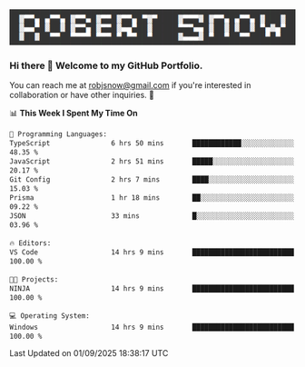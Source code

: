 <img alt="myname" src="assets/name.png" />

### Hi there 👋 Welcome to my GitHub Portfolio.
You can reach me at robjsnow@gmail.com if you're interested in collaboration or have other inquiries.  :briefcase:



<!--START_SECTION:waka-->
📊 **This Week I Spent My Time On** 

```text
💬 Programming Languages: 
TypeScript               6 hrs 50 mins       ████████████░░░░░░░░░░░░░   48.35 % 
JavaScript               2 hrs 51 mins       █████░░░░░░░░░░░░░░░░░░░░   20.17 % 
Git Config               2 hrs 7 mins        ████░░░░░░░░░░░░░░░░░░░░░   15.03 % 
Prisma                   1 hr 18 mins        ██░░░░░░░░░░░░░░░░░░░░░░░   09.22 % 
JSON                     33 mins             █░░░░░░░░░░░░░░░░░░░░░░░░   03.96 % 

🔥 Editors: 
VS Code                  14 hrs 9 mins       █████████████████████████   100.00 % 

🐱‍💻 Projects: 
NINJA                    14 hrs 9 mins       █████████████████████████   100.00 % 

💻 Operating System: 
Windows                  14 hrs 9 mins       █████████████████████████   100.00 % 
```


 Last Updated on 01/09/2025 18:38:17 UTC
<!--END_SECTION:waka-->

<!--
**robjsnow/robjsnow** is a ✨ _special_ ✨ repository because its `README.md` (this file) appears on your GitHub profile.

Here are some ideas to get you started:

- 🔭 I’m currently working on ...
- 🌱 I’m currently learning ...
- 👯 I’m looking to collaborate on ...
- 🤔 I’m looking for help with ...
- 💬 Ask me about ...
- 📫 How to reach me: ...
- 😄 Pronouns: ...
- ⚡ Fun fact: ...
-->

